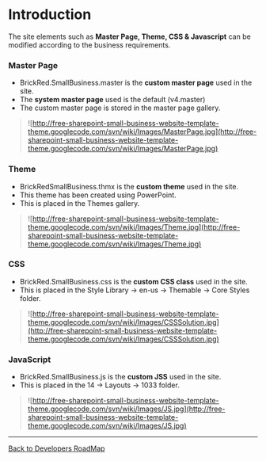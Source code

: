 # Introduction #

The site elements such as **Master Page, Theme, CSS & Javascript** can be modified according to the business requirements.

### Master Page ###

  * BrickRed.SmallBusiness.master is the **custom master page** used in the site.
  * The **system master page** used is the default (v4.master)
  * The custom master page is stored in the master page gallery.
> ![http://free-sharepoint-small-business-website-template-theme.googlecode.com/svn/wiki/Images/MasterPage.jpg](http://free-sharepoint-small-business-website-template-theme.googlecode.com/svn/wiki/Images/MasterPage.jpg)
### Theme ###

  * BrickRedSmallBusiness.thmx is the **custom theme** used in the site.
  * This theme has been created using PowerPoint.
  * This is placed in the Themes gallery.
> ![http://free-sharepoint-small-business-website-template-theme.googlecode.com/svn/wiki/Images/Theme.jpg](http://free-sharepoint-small-business-website-template-theme.googlecode.com/svn/wiki/Images/Theme.jpg)
### CSS ###

  * BrickRed.SmallBusiness.css is the **custom CSS class** used in the site.
  * This is placed in the Style Library -> en-us -> Themable -> Core Styles folder.
> ![http://free-sharepoint-small-business-website-template-theme.googlecode.com/svn/wiki/Images/CSSSolution.jpg](http://free-sharepoint-small-business-website-template-theme.googlecode.com/svn/wiki/Images/CSSSolution.jpg)
### JavaScript ###

  * BrickRed.SmallBusiness.js is the **custom JSS** used in the site.
  * This is placed in the 14 -> Layouts -> 1033 folder.
> ![http://free-sharepoint-small-business-website-template-theme.googlecode.com/svn/wiki/Images/JS.jpg](http://free-sharepoint-small-business-website-template-theme.googlecode.com/svn/wiki/Images/JS.jpg)

---

[Back to Developers RoadMap](http://code.google.com/p/free-sharepoint-small-business-website-template-theme/wiki/DeveloperRoadMap)